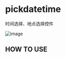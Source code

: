 # pickdatetime

时间选择、地点选择控件

![image](https://github.com/lcokean/pickdatetime/blob/master/art/timepicker.gif)

HOW TO USE
-----------
